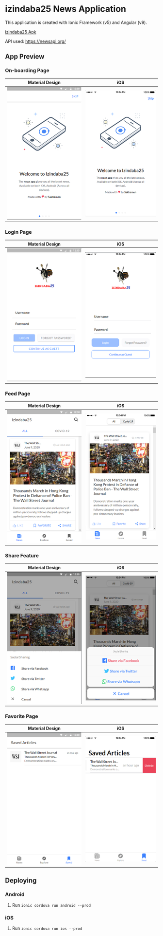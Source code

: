 # izindaba25 News Application

This application is created with Ionic Framework (v5) and Angular (v9).

[izindaba25 Apk](https://www.dropbox.com/s/dmzpljvym03f21s/izindaba25.apk?dl=0 )

API used: https://newsapi.org/

## App Preview


### On-boarding Page

| Material Design  | iOS  |
| -----------------| -----|
| ![Android Menu](/resources/screenshots/android-welcome.png) | ![iOS Menu](/resources/screenshots/ios-welcome.png) |

### Login Page

| Material Design  | iOS  |
| -----------------| -----|
| ![Android Menu](/resources/screenshots/android-login.png) | ![iOS Menu](/resources/screenshots/ios-login.png) |

### Feed Page

| Material Design  | iOS  |
| -----------------| -----|
| ![Android Schedule](/resources/screenshots/android-feed.png) | ![iOS Schedule](/resources/screenshots/ios-feed.png) |

### Share Feature

| Material Design  | iOS  |
| -----------------| -----|
| ![Android Schedule](/resources/screenshots/android-share.png) | ![iOS Schedule](/resources/screenshots/ios-share.png) |

### Favorite Page

| Material Design  | iOS  |
| -----------------| -----|
| ![Android Speakers](/resources/screenshots/android-favorite.png) | ![iOS Speakers](/resources/screenshots/ios-favorite.png) |


## Deploying

### Android

1. Run `ionic cordova run android --prod`

### iOS

1. Run `ionic cordova run ios --prod`

